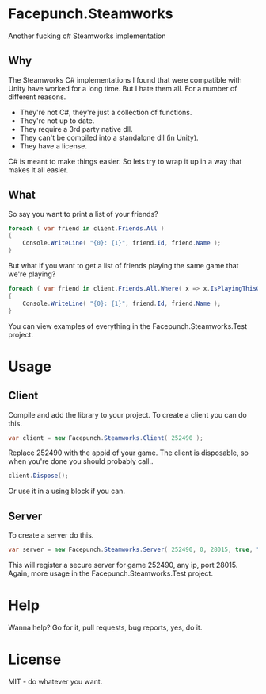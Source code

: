 # Facepunch.Steamworks
Another fucking c# Steamworks implementation

## Why

The Steamworks C# implementations I found that were compatible with Unity have worked for a long time. But I hate them all. For a number of different reasons.

* They're not C#, they're just a collection of functions.
* They're not up to date.
* They require a 3rd party native dll.
* They can't be compiled into a standalone dll (in Unity).
* They have a license.

C# is meant to make things easier. So lets try to wrap it up in a way that makes it all easier.

## What

So say you want to print a list of your friends?

```csharp
foreach ( var friend in client.Friends.All )
{
    Console.WriteLine( "{0}: {1}", friend.Id, friend.Name );
}
```

But what if you want to get a list of friends playing the same game that we're playing?

```csharp
foreach ( var friend in client.Friends.All.Where( x => x.IsPlayingThisGame ) )
{
    Console.WriteLine( "{0}: {1}", friend.Id, friend.Name );
}
```

You can view examples of everything in the Facepunch.Steamworks.Test project.

# Usage

## Client

Compile and add the library to your project. To create a client you can do this.

```csharp
var client = new Facepunch.Steamworks.Client( 252490 );
```

Replace 252490 with the appid of your game. The client is disposable, so when you're done you should probably call..

```csharp
client.Dispose();
```

Or use it in a using block if you can.


## Server

To create a server do this.

```csharp
var server = new Facepunch.Steamworks.Server( 252490, 0, 28015, true, "MyGame453" );
```

This will register a secure server for game 252490, any ip, port 28015. Again, more usage in the Facepunch.Steamworks.Test project.

# Help

Wanna help? Go for it, pull requests, bug reports, yes, do it.

# License

MIT - do whatever you want.

